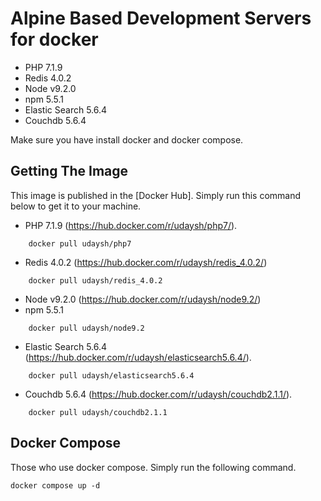 # Alpine Based Development Servers for docker
* PHP 7.1.9
* Redis 4.0.2
* Node v9.2.0
* npm 5.5.1
* Elastic Search 5.6.4
* Couchdb 5.6.4





Make sure you have install docker and docker compose.


## Getting The Image

This image is published in the [Docker Hub]. Simply run this command below to get it to your machine. 

* PHP 7.1.9 (https://hub.docker.com/r/udaysh/php7/). 
    
```Shell
    docker pull udaysh/php7
```

* Redis 4.0.2 (https://hub.docker.com/r/udaysh/redis_4.0.2/)
```Shell
    docker pull udaysh/redis_4.0.2
```


* Node v9.2.0 (https://hub.docker.com/r/udaysh/node9.2/)
* npm 5.5.1
```Shell
    docker pull udaysh/node9.2
```

* Elastic Search 5.6.4 (https://hub.docker.com/r/udaysh/elasticsearch5.6.4/). 
    
```Shell
    docker pull udaysh/elasticsearch5.6.4
```

* Couchdb 5.6.4 (https://hub.docker.com/r/udaysh/couchdb2.1.1/). 
    
```Shell
    docker pull udaysh/couchdb2.1.1
```

## Docker Compose

Those who use docker compose. Simply run the following command.

```Shell
docker compose up -d
```
